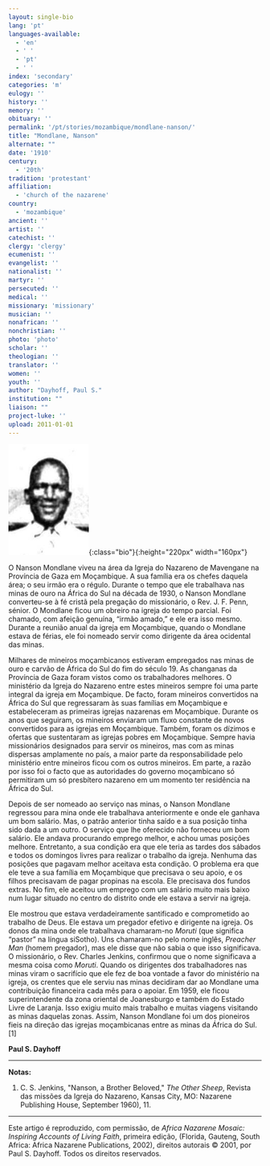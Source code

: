 ```yaml
---
layout: single-bio
lang: 'pt'
languages-available:
  - 'en'
  - ' '
  - 'pt'
  - ' '
index: 'secondary'
categories: 'm'
eulogy: ''
history: ''
memory: ''
obituary: ''
permalink: '/pt/stories/mozambique/mondlane-nanson/'
title: "Mondlane, Nanson"
alternate: ""
date: '1910'
century:
  - '20th'
tradition: 'protestant'
affiliation:
  - 'church of the nazarene'
country:
  - 'mozambique'
ancient: ''
artist: ''
catechist: ''
clergy: 'clergy'
ecumenist: ''
evangelist: ''
nationalist: ''
martyr: ''
persecuted: ''
medical: ''
missionary: 'missionary'
musician: ''
nonafrican: ''
nonchristian: ''
photo: 'photo'
scholar: ''
theologian: ''
translator: ''
women: ''
youth: ''
author: "Dayhoff, Paul S."
institution: ""
liaison: ""
project-luke: ''
upload: 2011-01-01
---
```


![image](/images/bio-pics/mozambique/mondlane-nanson/Nanson-Mondlane.jpg){:class="bio"}{:height="220px" width="160px"}

O Nanson Mondlane viveu na área da Igreja do Nazareno de Mavengane na Província de Gaza em Moçambique. A sua família era os chefes daquela área; o seu irmão era o régulo. Durante o tempo que ele trabalhava nas minas de ouro na África do Sul na década de 1930, o Nanson Mondlane converteu-se à fé cristã pela pregação do missionário, o Rev. J. F. Penn, sénior. O Mondlane ficou um obreiro na igreja do tempo parcial. Foi chamado, com afeição genuína, “irmão amado,” e ele era isso mesmo. Durante a reunião anual da igreja em Moçambique, quando o Mondlane estava de férias, ele foi nomeado servir como dirigente da área ocidental das minas.

Milhares de mineiros moçambicanos estiveram empregados nas minas de ouro e carvão de África do Sul do fim do século 19. As changanas da Província de Gaza foram vistos como os trabalhadores melhores. O ministério da Igreja do Nazareno entre estes mineiros sempre foi uma parte integral da igreja em Moçambique. De facto, foram mineiros convertidos na África do Sul que regressaram às suas famílias em Moçambique e estabeleceram as primeiras igrejas nazarenas em Moçambique. Durante os anos que seguiram, os mineiros enviaram um fluxo constante de novos convertidos para as igrejas em Moçambique. Também, foram os dízimos e ofertas que sustentaram as igrejas pobres em Moçambique. Sempre havia missionários designados para servir os mineiros, mas com as minas dispersas amplamente no país, a maior parte da responsabilidade pelo ministério entre mineiros ficou com os outros mineiros. Em parte, a razão por isso foi o facto que as autoridades do governo moçambicano só permitiram um só presbítero nazareno em um momento ter residência na África do Sul.

Depois de ser nomeado ao serviço nas minas, o Nanson Mondlane regressou para mina onde ele trabalhava anteriormente e onde ele ganhava um bom salário. Mas, o patrão anterior tinha saído e a sua posição tinha sido dada a um outro. O serviço que lhe oferecido não forneceu um bom salário. Ele andava procurando emprego melhor, e achou umas posições melhore. Entretanto, a sua condição era que ele teria as tardes dos sábados e todos os domingos livres para realizar o trabalho da igreja. Nenhuma das posições que pagavam melhor aceitava esta condição. O problema era que ele teve a sua família em Moçambique que precisava o seu apoio, e os filhos precisavam de pagar propinas na escola. Ele precisava dos fundos extras. No fim, ele aceitou um emprego com um salário muito mais baixo num lugar situado no centro do distrito onde ele estava a servir na igreja.

Ele mostrou que estava verdadeiramente santificado e comprometido ao trabalho de Deus. Ele estava um pregador efetivo e dirigente na igreja. Os donos da mina onde ele trabalhava chamaram-no *Moruti* (que significa “pastor” na língua siSotho). Uns chamaram-no pelo nome inglês, *Preacher Man* (homem pregador), mas ele disse que não sabia o que isso significava. O missionário, o Rev. Charles Jenkins, confirmou que o nome significava a mesma coisa como *Moruti*. Quando os dirigentes dos trabalhadores nas minas viram o sacrifício que ele fez de boa vontade a favor do ministério na igreja, os crentes que ele serviu nas minas decidiram dar ao Mondlane uma contribuição financeira cada mês para o apoiar. Em 1959, ele ficou superintendente da zona oriental de Joanesburgo e também do Estado Livre de Laranja. Isso exigiu muito mais trabalho e muitas viagens visitando as minas daquelas zonas. Assim, Nanson Mondlane foi um dos pioneiros fieis na direção das igrejas moçambicanas entre as minas da África do Sul. [1]

**Paul S. Dayhoff**

---

**Notas:**

1. C. S. Jenkins, "Nanson, a Brother Beloved," *The Other Sheep*, Revista das missões da Igreja do Nazareno, Kansas City, MO: Nazarene Publishing House, September 1960), 11.

---

Este artigo é reproduzido, com permissão, de *Africa Nazarene Mosaic: Inspiring Accounts of Living Faith*, primeira edição, (Florida, Gauteng, South Africa: Africa Nazarene Publications, 2002), direitos autorais © 2001, por Paul S. Dayhoff. Todos os direitos reservados.
